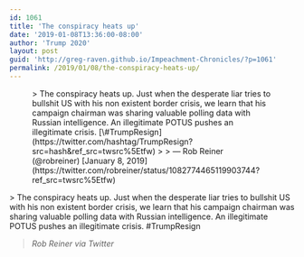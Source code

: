 ```yaml
---
id: 1061
title: 'The conspiracy heats up'
date: '2019-01-08T13:36:00-08:00'
author: 'Trump 2020'
layout: post
guid: 'http://greg-raven.github.io/Impeachment-Chronicles/?p=1061'
permalink: /2019/01/08/the-conspiracy-heats-up/
---
```


<figure class="wp-block-embed is-type-rich is-provider-twitter wp-block-embed-twitter"><div class="wp-block-embed__wrapper">> The conspiracy heats up. Just when the desperate liar tries to bullshit US with his non existent border crisis, we learn that his campaign chairman was sharing valuable polling data with Russian intelligence. An illegitimate POTUS pushes an illegitimate crisis. [\#TrumpResign](https://twitter.com/hashtag/TrumpResign?src=hash&ref_src=twsrc%5Etfw)
> 
> — Rob Reiner (@robreiner) [January 8, 2019](https://twitter.com/robreiner/status/1082774465119903744?ref_src=twsrc%5Etfw)

<script async="" charset="utf-8" src="https://platform.twitter.com/widgets.js"></script></div></figure>> The conspiracy heats up. Just when the desperate liar tries to bullshit US with his non existent border crisis, we learn that his campaign chairman was sharing valuable polling data with Russian intelligence. An illegitimate POTUS pushes an illegitimate crisis. #TrumpResign
> 
> <cite>Rob Reiner via Twitter</cite>